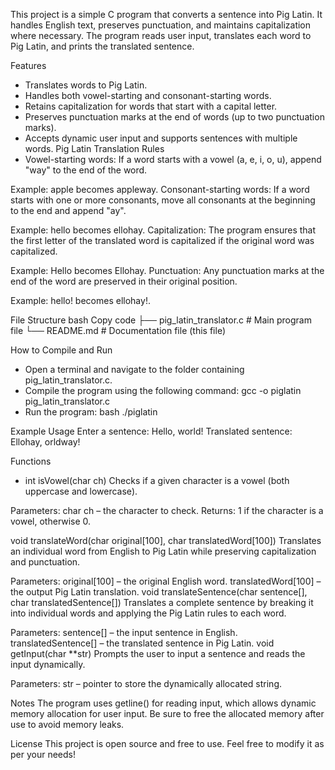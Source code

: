 This project is a simple C program that converts a sentence into Pig Latin. It handles English text, preserves punctuation, and maintains capitalization where necessary. The program reads user input, translates each word to Pig Latin, and prints the translated sentence.

Features
- Translates words to Pig Latin.
- Handles both vowel-starting and consonant-starting words.
- Retains capitalization for words that start with a capital letter.
- Preserves punctuation marks at the end of words (up to two punctuation marks).
- Accepts dynamic user input and supports sentences with multiple words.
Pig Latin Translation Rules
- Vowel-starting words: If a word starts with a vowel (a, e, i, o, u), append "way" to the end of the word.

Example: apple becomes appleway.
Consonant-starting words: If a word starts with one or more consonants, move all consonants at the beginning to the end and append "ay".

Example: hello becomes ellohay.
Capitalization: The program ensures that the first letter of the translated word is capitalized if the original word was capitalized.

Example: Hello becomes Ellohay.
Punctuation: Any punctuation marks at the end of the word are preserved in their original position.

Example: hello! becomes ellohay!.

File Structure
bash
Copy code
├── pig_latin_translator.c   # Main program file
└── README.md                # Documentation file (this file)

How to Compile and Run
- Open a terminal and navigate to the folder containing pig_latin_translator.c.
- Compile the program using the following command:
gcc -o piglatin pig_latin_translator.c
- Run the program:
bash ./piglatin

Example Usage
  Enter a sentence: Hello, world!
  Translated sentence: Ellohay, orldway!

Functions
- int isVowel(char ch)
    Checks if a given character is a vowel (both uppercase and lowercase).

Parameters: char ch – the character to check.
Returns: 1 if the character is a vowel, otherwise 0.

void translateWord(char original[100], char translatedWord[100])
Translates an individual word from English to Pig Latin while preserving capitalization and punctuation.

Parameters:
  original[100] – the original English word.
  translatedWord[100] – the output Pig Latin translation.
  void translateSentence(char sentence[], char translatedSentence[])
Translates a complete sentence by breaking it into individual words and applying the Pig Latin rules to each word.

Parameters:
  sentence[] – the input sentence in English.
  translatedSentence[] – the translated sentence in Pig Latin.
  void getInput(char **str)
Prompts the user to input a sentence and reads the input dynamically.

Parameters:
str – pointer to store the dynamically allocated string.

Notes
The program uses getline() for reading input, which allows dynamic memory allocation for user input.
Be sure to free the allocated memory after use to avoid memory leaks.

License
This project is open source and free to use. Feel free to modify it as per your needs!
